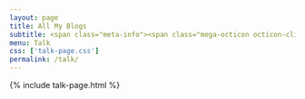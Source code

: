 ```yaml
---
layout: page
title: All My Blogs
subtitle: <span class="meta-info"><span class="mega-octicon octicon-clippy"></span>&nbsp;&nbsp; Take notes about everything new</span>
menu: Talk
css: ['talk-page.css']
permalink: /talk/
---
```

{% include talk-page.html %}